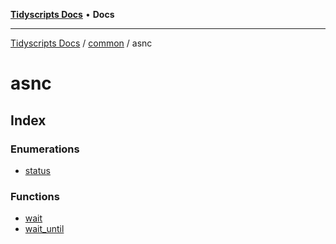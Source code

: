 [**Tidyscripts Docs**](../../../../README.md) • **Docs**

***

[Tidyscripts Docs](../../../../globals.md) / [common](../../README.md) / asnc

# asnc

## Index

### Enumerations

- [status](enumerations/status.md)

### Functions

- [wait](functions/wait.md)
- [wait\_until](functions/wait_until.md)
